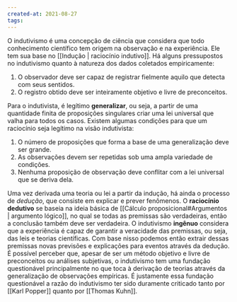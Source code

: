 ```yaml
---
created-at: 2021-08-27
tags:
---
```

O indutivismo é uma concepção de ciência que considera que todo conhecimento científico tem origem na observação e na experiência. Ele tem sua base no [[Indução | raciocínio indutivo]].
Há alguns pressupostos no indutivismo quanto à natureza dos dados coletados empiricamente:

1. O observador deve ser capaz de registrar fielmente aquilo que detecta com seus sentidos.
2. O registro obtido deve ser inteiramente objetivo e livre de preconceitos.

Para o indutivista, é legítimo **generalizar**, ou seja, a partir de uma quantidade finita de proposições singulares criar uma lei universal que valha para todos os casos.
Existem algumas condições para que um raciocínio seja legítimo na visão indutivista:

1. O número de proposições que forma a base de uma generalização deve ser grande.
2. As observações devem ser repetidas sob uma ampla variedade de condições.
3. Nenhuma proposição de observação deve conflitar com a lei universal que se deriva dela.

Uma vez derivada uma teoria ou lei a partir da indução, há ainda o processo de *dedução*, que consiste em explicar e prever fenômenos. O **raciocínio dedutivo** se baseia na ideia básica de [[Cálculo proposicional#Argumentos | argumento lógico]], no qual se todas as premissas são verdadeiras, então a conclusão também deve ser verdadeira.
O indutivismo **ingênuo** considera que a experiência é capaz de garantir a veracidade das premissas, ou seja, das leis e teorias científicas. Com base nisso podemos então extrair dessas premissas novas previsões e explicações para eventos através da dedução.
É possível perceber que, apesar de ser um método objetivo e livre de preconceitos ou análises subjetivas, o indutivismo tem uma fundação questionável principalmente no que toca à derivação de teorias através da generalização de observações empíricas. É justamente essa fundação questionável a razão do indutivismo ter sido duramente criticado tanto por [[Karl Popper]] quanto por [[Thomas Kuhn]].